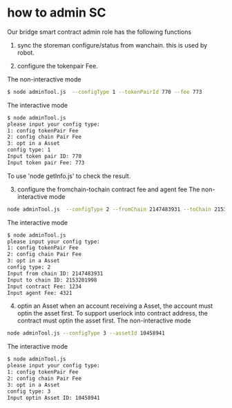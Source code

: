 # how to admin SC

Our bridge smart contract admin role has the following functions
1. sync the storeman configure/status from wanchain.
this is used by robot.

2. configure the tokenpair Fee.

The non-interactive mode
``` bash
$ node adminTool.js  --configType 1 --tokenPairId 770 --fee 773 
```

The interactive mode
``` bash
$ node adminTool.js 
please input your config type:      
1: config tokenPair Fee
2: config chain Pair Fee
3: opt in a Asset
config type: 1
Input token pair ID: 770
Input token pair Fee: 773

```
To use 'node getInfo.js' to check the result.

3. configure the fromchain-tochain contract fee and agent fee
The non-interactive mode
``` bash
node adminTool.js  --configType 2 --fromChain 2147483931 --toChain 2153201998 --contractFee 200000 --agentFee 0
```

The interactive mode
``` bash
$ node adminTool.js 
please input your config type:      
1: config tokenPair Fee
2: config chain Pair Fee
3: opt in a Asset
config type: 2
Input from chain ID: 2147483931
Input to chain ID: 2153201998
Input contract Fee: 1234
Input agent Fee: 4321
```

4. optin an Asset
when an account receiving a Asset, the account must optin the asset first.
To support userlock into contract address, the contract must optin the asset first.
The non-interactive mode
``` bash
node adminTool.js --configType 3 --assetId 10458941
```

The interactive mode
``` bash
$ node adminTool.js
please input your config type:      
1: config tokenPair Fee
2: config chain Pair Fee
3: opt in a Asset
config type: 3
Input optin Asset ID: 10458941
```
